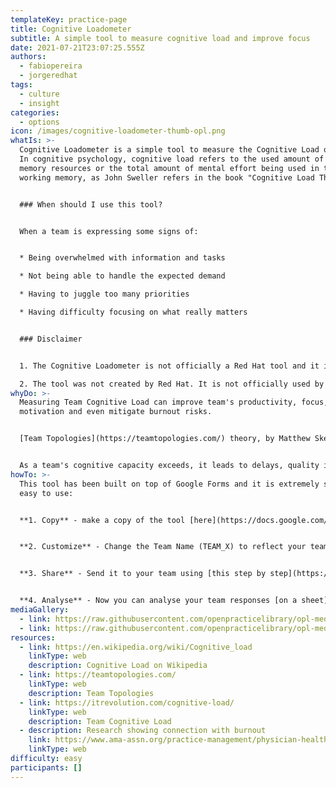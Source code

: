 ```yaml
---
templateKey: practice-page
title: Cognitive Loadometer
subtitle: A simple tool to measure cognitive load and improve focus
date: 2021-07-21T23:07:25.555Z
authors:
  - fabiopereira
  - jorgeredhat
tags:
  - culture
  - insight
categories: 
  - options
icon: /images/cognitive-loadometer-thumb-opl.png
whatIs: >-
  Cognitive Loadometer is a simple tool to measure the Cognitive Load of a team.
  In cognitive psychology, cognitive load refers to the used amount of working
  memory resources or the total amount of mental effort being used in the
  working memory, as John Sweller refers in the book "Cognitive Load Theory".


  ### When should I use this tool?


  When a team is expressing some signs of:


  * Being overwhelmed with information and tasks

  * Not being able to handle the expected demand

  * Having to juggle too many priorities

  * Having difficulty focusing on what really matters


  ### Disclaimer


  1. The Cognitive Loadometer is not officially a Red Hat tool and it is not intended to detect burnout, nor does Red Hat intend to use this tool to do so. Burnout is an occupational disease recognized by the  World Health Organization (WHO) and should be diagnosed by a properly credentialed and qualified professional physician. 

  2. The tool was not created by Red Hat. It is not officially used by Red Hat. It was created by a team of Red Hat associates in the open source community.
whyDo: >-
  Measuring Team Cognitive Load can improve team's productivity, focus,
  motivation and even mitigate burnout risks.


  [Team Topologies](https://teamtopologies.com/) theory, by Matthew Skelton and Manuel Pais, mentions Team Cognitive Load as an important element of a team. According to Skelton and Pais "when we talk about cognitive load, it’s easy to understand that any one person has a limit on how much information they can hold in their brains at any given moment. The same happens for any one team by simply adding up all the team members’ cognitive capacities." They also mention that "when assigning responsibilities to a given team, we hardly ever discuss cognitive load. Perhaps because it’s hard to quantify both the available capacity and what the cognitive load will be". Inspired on other subjective scales, like [Pain Scale](https://en.wikipedia.org/wiki/Pain_scale), [Fabio Pereira](http://fabiopereira.me/) and [Jorge Galdino](https://www.linkedin.com/in/jorgegaldino/) created the Subjective Cognitive Load Scale used on this tool.


  As a team's cognitive capacity exceeds, it leads to delays, quality issues, and often, a decrease in team members’ motivation. [Research shows](https://www.ama-assn.org/practice-management/physician-health/4-approaches-cut-physicians-mental-workload-and-burnout) that people with higher levels of cognitive workload have increased rates of burnout.
howTo: >-
  This tool has been built on top of Google Forms and it is extremely simple and
  easy to use:


  **1. Copy** - make a copy of the tool [here](https://docs.google.com/forms/d/1JS-aJ3X7rfttWP-Jw_JXNXg0xqIJpUANKRHcrwSaJmo/copy) - this copy is yours


  **2. Customize** - Change the Team Name (TEAM_X) to reflect your team name


  **3. Share** - Send it to your team using [this step by step](https://support.google.com/docs/answer/2839588?hl=en)


  **4. Analyse** - Now you can analyse your team responses [on a sheet](https://support.google.com/docs/answer/2917686?hl=en)
mediaGallery:
  - link: https://raw.githubusercontent.com/openpracticelibrary/opl-media/master/cogload2.png
  - link: https://raw.githubusercontent.com/openpracticelibrary/opl-media/master/cogload1.png
resources:
  - link: https://en.wikipedia.org/wiki/Cognitive_load
    linkType: web
    description: Cognitive Load on Wikipedia
  - link: https://teamtopologies.com/
    linkType: web
    description: Team Topologies
  - link: https://itrevolution.com/cognitive-load/
    linkType: web
    description: Team Cognitive Load
  - description: Research showing connection with burnout
    link: https://www.ama-assn.org/practice-management/physician-health/4-approaches-cut-physicians-mental-workload-and-burnout
    linkType: web
difficulty: easy
participants: []
---
```

